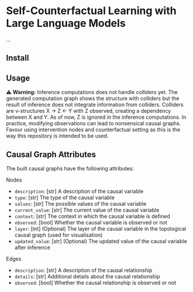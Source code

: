  # Self-Counterfactual Learning with Large Language Models

...

## Install


## Usage




:warning: **Warning:** Inference computations does not handle colliders yet. The generated computation graph shows the structure with colliders but the result of inference does not integrate information from colliders. Colliders are v-structures X -> Z <- Y with Z observed, creating a dependency between X and Y. As of now, Z is ignored in the inference computations. In practice, modifying observations can lead to nonsensical causal graphs. Favour using intervention nodes and counterfactual setting as this is the way this repository is intended to be used. 


## Causal Graph Attributes

The built causal graphs have the following attributes:

Nodes
 - `description`: [str] A description of the causal variable
 - `type`: [str] The type of the causal variable
 - `values`: [str] The possible values of the causal variable
 - `current_value`: [str] The current value of the causal variable
 - `context`: [str] The context in which the causal variable is defined
 - `observed`: [bool] Whether the causal variable is observed or not
 - `layer`: [int] (Optional) The layer of the causal variable in the topological causal graph (used for visualisation)
 - `updated_value`: [str] (Optional) The updated value of the causal variable after inference

Edges
 - `description`: [str] A description of the causal relationship
 - `details`: [str] Additional details about the causal relationship
 - `observed`: [bool] Whether the causal relationship is observed or not
